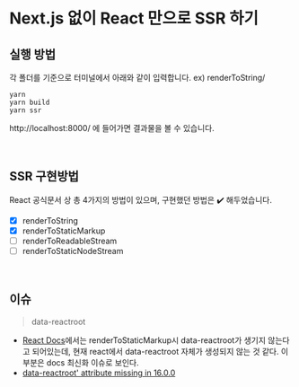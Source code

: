 # Next.js 없이 React 만으로 SSR 하기

## 실행 방법

각 폴더를 기준으로 터미널에서 아래와 같이 입력합니다. ex) renderToString/

```
yarn
yarn build
yarn ssr
```

http://localhost:8000/ 에 들어가면 결과물을 볼 수 있습니다.

<br/>

## SSR 구현방법

React 공식문서 상 총 4가지의 방법이 있으며, 구현했던 방법은 ✔️ 해두었습니다.

- [x] renderToString
- [x] renderToStaticMarkup
- [ ] renderToReadableStream
- [ ] renderToStaticNodeStream

<br/>

## 이슈

> data-reactroot

- [React Docs](https://ko.reactjs.org/docs/react-dom-server.html#gatsby-focus-wrapper)에서는 renderToStaticMarkup시 data-reactroot가 생기지 않는다고 되어있는데, 현재 react에서 data-reactroot 자체가 생성되지 않는 것 같다. 이 부분은 docs 최신화 이슈로 보인다.
- [data-reactroot' attribute missing in 16.0.0](https://github.com/facebook/react/issues/10971)
